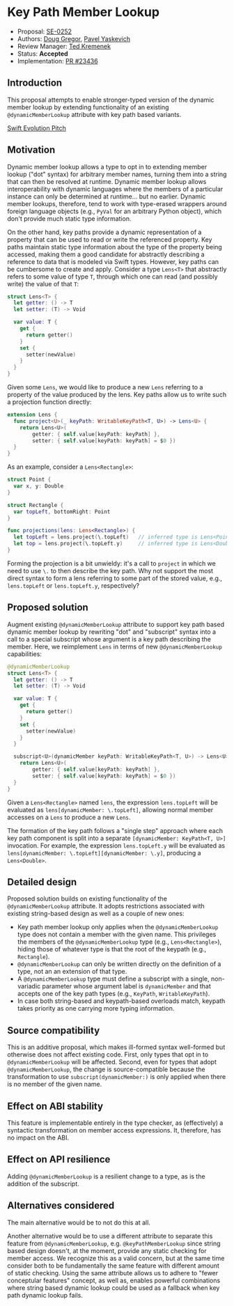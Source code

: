 # Key Path Member Lookup

* Proposal: [SE-0252](0252-keypath-dynamic-member-lookup.md)
* Authors: [Doug Gregor](https://github.com/DougGregor), [Pavel Yaskevich](https://github.com/xedin)
* Review Manager: [Ted Kremenek](https://github.com/tkremenek)
* Status: **Accepted**
* Implementation: [PR #23436](https://github.com/apple/swift/pull/23436)

## Introduction

This proposal attempts to enable stronger-typed version of the dynamic member lookup by extending functionality of an existing `@dynamicMemberLookup` attribute with key path based variants.

[Swift Evolution Pitch](https://forums.swift.org/t/pitch-key-path-member-lookup/21579)

## Motivation

Dynamic member lookup allows a type to opt in to extending member lookup ("dot" syntax) for arbitrary member names, turning them into a string that can then be resolved at runtime. Dynamic member lookup allows interoperability with dynamic languages where the members of a particular instance can only be determined at runtime... but no earlier. Dynamic member lookups, therefore, tend to work with type-erased wrappers around foreign language objects (e.g., `PyVal` for an arbitrary Python object), which don't provide much static type information.

On the other hand, key paths provide a dynamic representation of a property that can be used to read or write the referenced property. Key paths maintain static type information about the type of the property being accessed, making them a good candidate for abstractly describing a reference to data that is modeled via Swift types. However, key paths can be cumbersome to create and apply. Consider a type `Lens<T>` that abstractly refers to some value of type `T`, through which one can read (and possibly write) the value of that `T`:

```swift
struct Lens<T> {
  let getter: () -> T
  let setter: (T) -> Void

  var value: T {
    get {
      return getter()
    }
    set {
      setter(newValue)
    }
  }
}
```

Given some `Lens`, we would like to produce a new `Lens` referring to a property of the value produced by the lens. Key paths allow us to write such a projection function directly:

```swift
extension Lens {
  func project<U>(_ keyPath: WritableKeyPath<T, U>) -> Lens<U> {
    return Lens<U>(
        getter: { self.value[keyPath: keyPath] },
        setter: { self.value[keyPath: keyPath] = $0 })
  }
}
```

As an example, consider a `Lens<Rectangle>`:

```swift
struct Point {
  var x, y: Double
}

struct Rectangle {
  var topLeft, bottomRight: Point
}

func projections(lens: Lens<Rectangle>) {
  let topLeft = lens.project(\.topLeft)   // inferred type is Lens<Point>
  let top = lens.project(\.topLeft.y)     // inferred type is Lens<Double>
}
```

Forming the projection is a bit unwieldy: it's a call to `project` in which we need to use `\.` to then describe the key path. Why not support the most direct syntax to form a lens referring to some part of the stored value, e.g., `lens.topLeft` or `lens.topLeft.y`, respectively?

## Proposed solution

Augment existing `@dynamicMemberLookup` attribute to support key path based dynamic member lookup by rewriting "dot" and "subscript" syntax into a call to a special subscript whose argument is a key path describing the member. Here, we reimplement `Lens` in terms of new `@dynamicMemberLookup` capabilities:


```swift
@dynamicMemberLookup
struct Lens<T> {
  let getter: () -> T
  let setter: (T) -> Void

  var value: T {
    get {
      return getter()
    }
    set {
      setter(newValue)
    }
  }

  subscript<U>(dynamicMember keyPath: WritableKeyPath<T, U>) -> Lens<U> {
    return Lens<U>(
        getter: { self.value[keyPath: keyPath] },
        setter: { self.value[keyPath: keyPath] = $0 })
  }
}
```

Given a `Lens<Rectangle>` named `lens`, the expression `lens.topLeft` will be evaluated as `lens[dynamicMember: \.topLeft]`, allowing normal member accesses on a `Lens` to produce a new `Lens`.

The formation of the key path follows a "single step" approach where each key path component is split into a separate `[dynamicMember: KeyPath<T, U>]` invocation. For example, the expression `lens.topLeft.y` will be evaluated as `lens[dynamicMember: \.topLeft][dynamicMember: \.y]`, producing a `Lens<Double>`.

## Detailed design

Proposed solution builds on existing functionality of the `@dynamicMemberLookup` attribute. It adopts restrictions associated with existing string-based design as well as a couple of new ones:

* Key path member lookup only applies when the `@dynamicMemberLookup` type does not contain a member with the given name. This privileges the members of the `@dynamicMemberLookup` type (e.g., `Lens<Rectangle>`), hiding those of whatever type is that the root of the keypath (e.g., `Rectangle`).
* `@dynamicMemberLookup` can only be written directly on the definition of a type, not an an extension of that type.
* A `@dynamicMemberLookup` type must define a subscript with a single, non-variadic parameter whose argument label is `dynamicMember` and that accepts one of the key path types (e.g., `KeyPath`, `WritableKeyPath`).
* In case both string-based and keypath-based overloads match, keypath takes priority as one carrying more typing information.

## Source compatibility

This is an additive proposal, which makes ill-formed syntax well-formed but otherwise does not affect existing code. First, only types that opt in to `@dynamicMemberLookup` will be affected. Second, even for types that adopt `@dynamicMemberLookup`, the change is source-compatible because the transformation to use `subscript(dynamicMember:)` is only applied when there is no member of the given name.

## Effect on ABI stability

This feature is implementable entirely in the type checker, as (effectively) a syntactic transformation on member access expressions. It, therefore, has no impact on the ABI.

## Effect on API resilience

Adding `@dynamicMemberLookup` is a resilient change to a type, as is the addition of the subscript.

## Alternatives considered

The main alternative would be to not do this at all.

Another alternative would be to use a different attribute to separate this feature from `@dynamicMemberLookup`, e.g. `@keyPathMemberLookup` since string based design doesn't, at the moment, provide any static checking for member access. We recognize this as a valid concern, but at the same time consider both to be fundamentally the same feature with different amount of static checking. Using the same attribute allows us to adhere to "fewer conceptular features" concept, as well as, enables powerful combinations where string based dynamic lookup could be used as a fallback when key path dynamic lookup fails.
